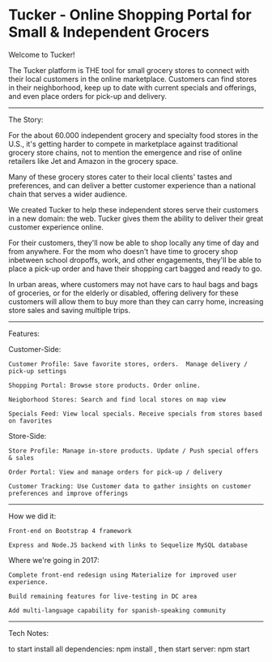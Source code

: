 # Tucker - Online Shopping Portal for Small & Independent Grocers

Welcome to Tucker!

The Tucker platform is THE tool for small grocery stores to connect with their local customers in the online marketplace. Customers can find stores in their neighborhood, keep up to date with current specials and offerings, and even place orders for pick-up and delivery.

<hr>


The Story:

For the about 60.000 independent grocery and specialty food stores in the U.S., it's getting harder to compete in marketplace against traditional grocery store chains, not to mention the emergence and rise of online retailers like Jet and Amazon in the grocery space.

Many of these grocery stores cater to their local clients' tastes and preferences, and can deliver a better customer experience than a national chain that serves a wider audience. 

We created Tucker to help these independent stores serve their customers in a new domain: the web. Tucker gives them the ability to deliver their great customer experience online.

For their customers, they'll now be able to shop locally any time of day and from anywhere. For the mom who doesn't have time to grocery shop inbetween school dropoffs, work, and other engagements, they'll be able to place a pick-up order and have their shopping cart bagged and ready to go.

In urban areas, where customers may not have cars to haul bags and bags of groceries, or for the elderly or disabled, offering delivery for these customers will allow them to buy more than they can carry home, increasing store sales and saving multiple trips.

<hr>

Features:

Customer-Side:

    Customer Profile: Save favorite stores, orders.  Manage delivery / pick-up settings
    
    Shopping Portal: Browse store products. Order online.
    
    Neigborhood Stores: Search and find local stores on map view
    
    Specials Feed: View local specials. Receive specials from stores based on favorites


Store-Side:

    Store Profile: Manage in-store products. Update / Push special offers & sales
    
    Order Portal: View and manage orders for pick-up / delivery
    
    Customer Tracking: Use Customer data to gather insights on customer preferences and improve offerings
    

<hr>

How we did it:

    Front-end on Bootstrap 4 framework
    
    Express and Node.JS backend with links to Sequelize MySQL database
    
        

Where we're going in 2017:

    Complete front-end redesign using Materialize for improved user experience.

    Build remaining features for live-testing in DC area
    
    Add multi-language capability for spanish-speaking community


<hr>
Tech Notes:

to start install all dependencies:
    npm install  ,
then start server:
    npm start





